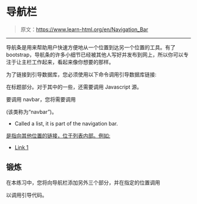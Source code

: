 # 导航栏

> 原文：<https://www.learn-html.org/en/Navigation_Bar>

* * *

导航条是用来帮助用户快速方便地从一个位置到达另一个位置的工具。有了 bootstrap，导航条的许多小细节已经被其他人写好并发布到网上，所以你可以专注于让主栏工作起来，看起来像你想要的那样。

为了链接到引导数据库，您必须使用以下命令调用引导数据库链接:

<link rel="stylesheet" href="link to bootstrap goes here">

在标题部分。对于其中的一些，还需要调用 Javascript 源。

要调用 navbar，您将需要调用

<nav class="navbar">(该类称为“navbar”)。</nav>

*   Called a list, it is part of the navigation bar.

[是指向其他位置的链接，位于列表内部。例如:](link)

*   [Link 1](link)

## 锻炼

在本练习中，您将向导航栏添加另外三个部分，并在指定的位置调用

<nav class="navbar">以调用引导代码。</nav>